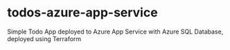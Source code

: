 # todos-azure-app-service
Simple Todo App deployed to Azure App Service with Azure SQL Database, deployed using Terraform
